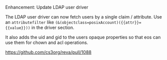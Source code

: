 Enhancement: Update LDAP user driver

The LDAP user driver can now fetch users by a single claim / attribute. Use an `attributefilter` like `(&(objectclass=posixAccount)({{attr}}={{value}}))` in the driver section.

It also adds the uid and gid to the users opaque properties so that eos can use them for chown and acl operations.

https://github.com/cs3org/reva/pull/1088